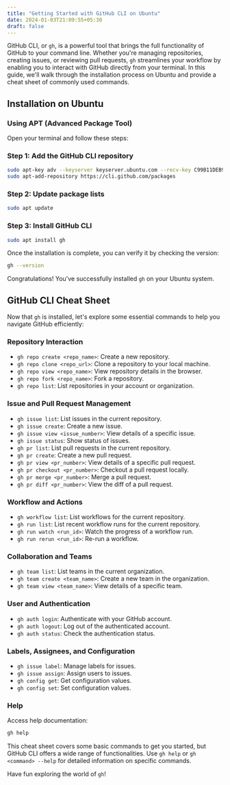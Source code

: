 ```yaml
---
title: "Getting Started with GitHub CLI on Ubuntu"
date: 2024-01-03T21:09:55+05:30
draft: false
---
```


GitHub CLI, or `gh`, is a powerful tool that brings the full functionality of GitHub to your command line. Whether you're managing repositories, creating issues, or reviewing pull requests, `gh` streamlines your workflow by enabling you to interact with GitHub directly from your terminal. In this guide, we'll walk through the installation process on Ubuntu and provide a cheat sheet of commonly used commands.

## Installation on Ubuntu

### Using APT (Advanced Package Tool)

Open your terminal and follow these steps:

### Step 1: Add the GitHub CLI repository

```bash
sudo apt-key adv --keyserver keyserver.ubuntu.com --recv-key C99B11DEB97541F0
sudo apt-add-repository https://cli.github.com/packages
```

### Step 2: Update package lists

```bash
sudo apt update
```

### Step 3: Install GitHub CLI

```bash
sudo apt install gh
```

Once the installation is complete, you can verify it by checking the version:

```bash
gh --version
```

Congratulations! You've successfully installed `gh` on your Ubuntu system.

## GitHub CLI Cheat Sheet

Now that `gh` is installed, let's explore some essential commands to help you navigate GitHub efficiently:

### Repository Interaction
- `gh repo create <repo_name>`: Create a new repository.
- `gh repo clone <repo_url>`: Clone a repository to your local machine.
- `gh repo view <repo_name>`: View repository details in the browser.
- `gh repo fork <repo_name>`: Fork a repository.
- `gh repo list`: List repositories in your account or organization.

### Issue and Pull Request Management
- `gh issue list`: List issues in the current repository.
- `gh issue create`: Create a new issue.
- `gh issue view <issue_number>`: View details of a specific issue.
- `gh issue status`: Show status of issues.
- `gh pr list`: List pull requests in the current repository.
- `gh pr create`: Create a new pull request.
- `gh pr view <pr_number>`: View details of a specific pull request.
- `gh pr checkout <pr_number>`: Checkout a pull request locally.
- `gh pr merge <pr_number>`: Merge a pull request.
- `gh pr diff <pr_number>`: View the diff of a pull request.

### Workflow and Actions
- `gh workflow list`: List workflows for the current repository.
- `gh run list`: List recent workflow runs for the current repository.
- `gh run watch <run_id>`: Watch the progress of a workflow run.
- `gh run rerun <run_id>`: Re-run a workflow.

### Collaboration and Teams
- `gh team list`: List teams in the current organization.
- `gh team create <team_name>`: Create a new team in the organization.
- `gh team view <team_name>`: View details of a specific team.

### User and Authentication
- `gh auth login`: Authenticate with your GitHub account.
- `gh auth logout`: Log out of the authenticated account.
- `gh auth status`: Check the authentication status.

### Labels, Assignees, and Configuration
- `gh issue label`: Manage labels for issues.
- `gh issue assign`: Assign users to issues.
- `gh config get`: Get configuration values.
- `gh config set`: Set configuration values.

### Help

Access help documentation:
```bash
gh help
```

This cheat sheet covers some basic commands to get you started, but GitHub CLI offers a wide range of functionalities. Use `gh help` or `gh <command> --help` for detailed information on specific commands.

Have fun exploring the world of `gh`! 
